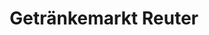 ---
title: "Getränkemarkt Reuter"
url: /germering/getraenkemarkt-reuter-hartstrasse/
shop: Getränke
---